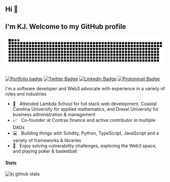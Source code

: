 ## Hi 👋

## I'm KJ. Welcome to my GitHub profile

![Snake animation](https://github.com/badu/badu/blob/master/github-contribution-grid-snake.svg)

[![Portfolio badge](https://img.shields.io/badge/Portfolio-kjmagill.com-358af2.svg)](https://kjmagill.com) [![Twitter Badge](https://img.shields.io/badge/-@kjmagill-1ca0f1?style=flat-square&labelColor=1ca0f1&logo=twitter&logoColor=white&link=https://twitter.com/kjmagill)](https://twitter.com/kjmagill) [![Linkedin Badge](https://img.shields.io/badge/-kjmagill-blue?style=flat-square&logo=Linkedin&logoColor=white&link=https://www.linkedin.com/in/kjmagill/)](https://www.linkedin.com/in/kjmagill/) [![Protonmail Badge](https://img.shields.io/badge/-kjmagill@protonmail.com-494949?style=flat-square&logo=Protonmail&logoColor=white&link=mailto:kjmagill@protonmail.com)](mailto:kjmagill@protonmail.com)

I'm a software developer and Web3 advocate with experience in a variety of roles and industries

- 🏫 &nbsp; Attended Lambda School for full stack web development, Coastal Carolina University for applied mathematics, and Drexel University for business administration &amp; management
- 📈 &nbsp; Co-founder at Contrax.finance and active contributor in multiple DAOs
- 💻 &nbsp; Building things with Solidity, Python, TypeScript, JavaScript and a variety of frameworks &amp; libraries
- 💬 &nbsp; Enjoy solving vulnerability challenges, exploring the Web3 space, and playing poker &amp; basketball

#### Stats

![kj github stats](https://github-readme-stats.vercel.app/api?username=kjmagill)
